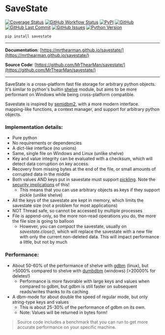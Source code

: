 # SaveState

[![Coverage Status][coverage-badge]][coverage]
[![GitHub Workflow Status][status-badge]][status]
[![PyPI][pypi-badge]][pypi]
[![GitHub][licence-badge]][licence]
[![GitHub Last Commit][repo-badge]][repo]
[![GitHub Issues][issues-badge]][issues]
[![Python Version][version-badge]][pypi]

```shell
pip install savestate
```

---

**Documentation**: [https://mrthearman.github.io/savestate/](https://mrthearman.github.io/savestate/)

**Source Code**: [https://github.com/MrThearMan/savestate/](https://github.com/MrThearMan/savestate/)

---

SaveState is a cross-platform fast file storage for arbitrary python objects. 
It's similar to python's builtin [shelve][shelve] module, but aims to be more
performant on Windows while being cross-platform compatible.

Savestate is inspired by [semidbm2][semidbm2], with a more modern interface.
mapping-like functions, a context manager, and support for 
arbitrary python objects.

### Implementation details:
- Pure python
- No requirements or dependencies
- A dict-like interface (no unions)
- Same, single file on Windows and Linux (unlike shelve)
- Key and value integrity can be evaluated with a checksum, which will detect data corruption on key access.
- Recovery from missing bytes at the end of the file, or small amounts of corrupted data in the middle
- Both values AND keys put in savestate must support [pickling][pickling].
Note the [security implications][security] of this!
  - This means that you can use arbitrary objects as keys if they support pickle (unlike shelve)
- All the keys of the savestate are kept in memory, which limits the savestate size (not a problem for most applications)
- NOT Thread safe, so cannot be accessed by multiple processes
- File is append-only, so the more non-read operations you do, the more the file size is going to balloon
  - However, you can *compact* the savestate, usually on *savestate.close()*, which will replace the savestate with a new file with only the current non-deleted data.
  This will impact performance a little, but not by much
  
### Performance:
- About 50-60% of the performance of shelve with [gdbm][gdbm] (linux), 
  but >5000% compared to shelve with [dumbdbm][dumbdbm] (windows) (>20000% for deletes!)
  - Performance is more favorable with large keys and values when compared to gdbm, 
    but gdbm is still faster on subsequent reads/writes thanks to its caching
- A dbm-mode for about double the speed of regular mode, but only string-type keys and values
  - This is about 25-30% of the performance of gdbm on its own.
  - Note: Values will be returned in bytes form!
  
> Source code includes a benchmark that you can run to get more accurate performance on your specific machine.


[shelve]: https://docs.python.org/3/library/shelve.html
[semidbm2]: https://github.com/quora/semidbm2
[pickling]: https://docs.python.org/3/library/pickle.html#module-pickle
[security]: https://docs.python.org/3/library/pickle.html#module-pickle
[gdbm]: https://docs.python.org/3/library/dbm.html#module-dbm.gnu
[dumbdbm]: https://docs.python.org/3/library/dbm.html#module-dbm.dumb

[coverage-badge]: https://coveralls.io/repos/github/MrThearMan/savestate/badge.svg?branch=main
[status-badge]: https://img.shields.io/github/workflow/status/MrThearMan/savestate/Tests
[pypi-badge]: https://img.shields.io/pypi/v/savestate
[licence-badge]: https://img.shields.io/github/license/MrThearMan/savestate
[repo-badge]: https://img.shields.io/github/last-commit/MrThearMan/savestate
[issues-badge]: https://img.shields.io/github/issues-raw/MrThearMan/savestate
[version-badge]: https://img.shields.io/pypi/pyversions/savestate

[coverage]: https://coveralls.io/github/MrThearMan/savestate?branch=main
[status]: https://github.com/MrThearMan/savestate/actions/workflows/main.yml
[pypi]: https://pypi.org/project/savestate
[licence]: https://github.com/MrThearMan/savestate/blob/main/LICENSE
[repo]: https://github.com/MrThearMan/savestate/commits/main
[issues]: https://github.com/MrThearMan/savestate/issues
